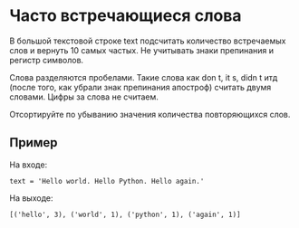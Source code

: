 # Часто встречающиеся слова

В большой текстовой строке text подсчитать количество встречаемых слов и вернуть 10 самых частых. Не учитывать знаки препинания и регистр символов.

Слова разделяются пробелами. Такие слова как don t, it s, didn t итд (после того, как убрали знак препинания апостроф) считать двумя словами.
Цифры за слова не считаем.

Отсортируйте по убыванию значения количества повторяющихся слов.

## Пример

На входе:

`text = 'Hello world. Hello Python. Hello again.'`

На выходе:

`[('hello', 3), ('world', 1), ('python', 1), ('again', 1)]`
